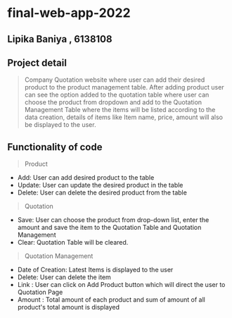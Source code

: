 # final-web-app-2022

## Lipika Baniya , 6138108

## Project detail
> Company Quotation website where user can add their desired product to the product management table. After adding product user can see the option added to the quotation table where user can choose the product from dropdown and add to the Quotation Management Table where the items will be listed according to the data creation, details of items like Item name, price, amount will also be displayed to the user. 

## Functionality of code

> Product 
 - Add: User can add desired product to the table
 - Update: User can update the desired product in the table
 - Delete: User can delete the desired product from the table

> Quotation
  - Save: User can choose the product from drop-down list, enter the amount and save the item to the Quotation Table and Quotation Management
  - Clear: Quotation Table will be cleared. 
 
 > Quotation Management
 -  Date of Creation: Latest Items is displayed to the user
 - Delete: User can delete the item 
 - Link : User can click on Add Product button which will direct the user to Quotation Page 
 - Amount : Total amount of each product and sum of amount of all product's total amount is displayed 
